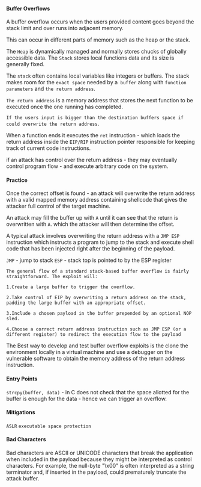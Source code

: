 
#### Buffer Overflows

A buffer overflow occurs when  the users provided content goes beyond the stack limit and over runs into adjacent memory.

This can occur in different parts of memory such as the heap or the stack. 

The `Heap` is dynamically managed and normally stores chucks of globally accessible data. The `Stack` stores local functions data and its size is generally fixed.

The `stack` often contains local variables like integers or buffers. The stack makes room for the `exact space` needed by a` buffer` along with `function parameters` and `the return address`.

`The return address` is a memory address that stores the next function to be executed once the one running has completed.

`If the users input is bigger than the destination buffers space if could overwrite the return address`.

When a function ends it executes the `ret` instruction - which loads the return address inside the `EIP/RIP` instruction pointer responsible for keeping track of current code instructions.

if an attack has control over the return address - they may eventually control program flow - and execute arbitrary code on the system.

#### Practice

Once the correct offset is found - an attack will overwrite the return address with a valid mapped memory address containing shellcode that gives the attacker full control of the target machine.

An attack may fill the buffer up with `A` until it can see that the return is overwritten with `A`. which the attacker will then determine the offset.

A typical attack involves overwriting the return address with a `JMP ESP` instruction which instructs a program to jump to the stack and execute shell code that has been injected right after the beginning of the payload.

`JMP` - jump to stack
`ESP` - stack top is pointed to by the ESP register

```
The general flow of a standard stack-based buffer overflow is fairly straightforward. The exploit will:

1.Create a large buffer to trigger the overflow.

2.Take control of EIP by overwriting a return address on the stack, padding the large buffer with an appropriate offset.

3.Include a chosen payload in the buffer prepended by an optional NOP sled.

4.Choose a correct return address instruction such as JMP ESP (or a different register) to redirect the execution flow to the payload
```

The Best way to develop and test buffer overflow exploits is the clone the environment locally in a virtual machine and use a debugger on the vulnerable software to obtain the memory address of the return address instruction.

#### Entry Points

`strcpy(buffer, data)` - in C does not check that the space allotted for the buffer is enough for the data - hence we can trigger an overflow.


#### Mitigations

`ASLR` 
`executable space protection`


#### Bad Characters

Bad characters are ASCII or UNICODE characters that break the application when included in the payload because they might be interpreted as control characters. For example, the null-byte "\x00" is often interpreted as a string terminator and, if inserted in the payload, could prematurely truncate the attack buffer.